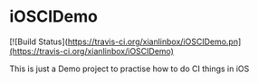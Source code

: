 iOSCIDemo
=========
[![Build Status](https://travis-ci.org/xianlinbox/iOSCIDemo.pn](https://travis-ci.org/xianlinbox/iOSCIDemo)

This is just a Demo project to practise how to do CI things in iOS
